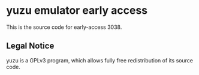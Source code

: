 yuzu emulator early access
=============

This is the source code for early-access 3038.

## Legal Notice

yuzu is a GPLv3 program, which allows fully free redistribution of its source code.